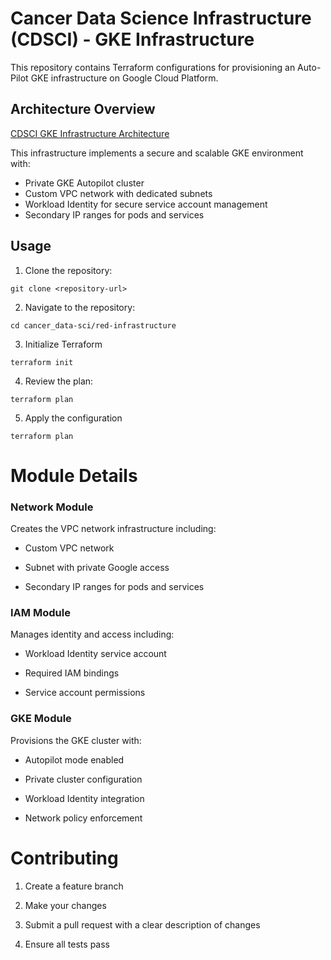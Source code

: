 # Cancer Data Science Infrastructure (CDSCI) - GKE Infrastructure

This repository contains Terraform configurations for provisioning an Auto-Pilot GKE infrastructure on Google Cloud Platform.

## Architecture Overview
[CDSCI GKE Infrastructure Architecture](Architecture_1.0.png)


This infrastructure implements a secure and scalable GKE environment with:
- Private GKE Autopilot cluster
- Custom VPC network with dedicated subnets
- Workload Identity for secure service account management
- Secondary IP ranges for pods and services


## Usage

1. Clone the repository:
```
git clone <repository-url>
```

2. Navigate to the repository:
```
cd cancer_data-sci/red-infrastructure
```

3. Initialize Terraform
```
terraform init
```

4. Review the plan:
```
terraform plan
```

5. Apply the configuration
```
terraform plan
```

# Module Details
### Network Module
Creates the VPC network infrastructure including:

- Custom VPC network

- Subnet with private Google access

- Secondary IP ranges for pods and services

### IAM Module
Manages identity and access including:

- Workload Identity service account

- Required IAM bindings

- Service account permissions

### GKE Module
Provisions the GKE cluster with:

- Autopilot mode enabled

- Private cluster configuration

- Workload Identity integration

- Network policy enforcement


# Contributing

1. Create a feature branch

2. Make your changes

3. Submit a pull request with a clear description of changes

4. Ensure all tests pass

